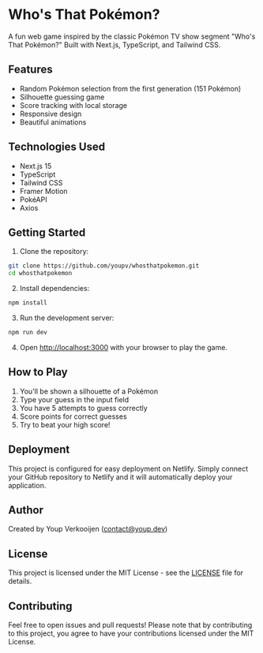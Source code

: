 # Who's That Pokémon?

A fun web game inspired by the classic Pokémon TV show segment "Who's That Pokémon?" Built with Next.js, TypeScript, and Tailwind CSS.

## Features

- Random Pokémon selection from the first generation (151 Pokémon)
- Silhouette guessing game
- Score tracking with local storage
- Responsive design
- Beautiful animations

## Technologies Used

- Next.js 15
- TypeScript
- Tailwind CSS
- Framer Motion
- PokéAPI
- Axios

## Getting Started

1. Clone the repository:
```bash
git clone https://github.com/youpv/whosthatpokemon.git
cd whosthatpokemon
```

2. Install dependencies:
```bash
npm install
```

3. Run the development server:
```bash
npm run dev
```

4. Open [http://localhost:3000](http://localhost:3000) with your browser to play the game.

## How to Play

1. You'll be shown a silhouette of a Pokémon
2. Type your guess in the input field
3. You have 5 attempts to guess correctly
4. Score points for correct guesses
5. Try to beat your high score!

## Deployment

This project is configured for easy deployment on Netlify. Simply connect your GitHub repository to Netlify and it will automatically deploy your application.

## Author

Created by Youp Verkooijen (contact@youp.dev)

## License

This project is licensed under the MIT License - see the [LICENSE](LICENSE) file for details.

## Contributing

Feel free to open issues and pull requests! Please note that by contributing to this project, you agree to have your contributions licensed under the MIT License.
